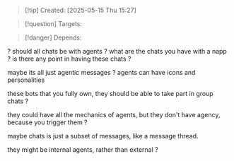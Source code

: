 
>[!tip] Created: [2025-05-15 Thu 15:27]

>[!question] Targets: 

>[!danger] Depends: 

? should all chats be with agents ?
what are the chats you have with a napp ?
is there any point in having these chats ?

maybe its all just agentic messages ?
agents can have icons and personalities

these bots that you fully own, they should be able to take part in group chats ?

they could have all the mechanics of agents, but they don't have agency, because you trigger them ?

maybe chats is just a subset of messages, like a message thread.

they might be internal agents, rather than external ?